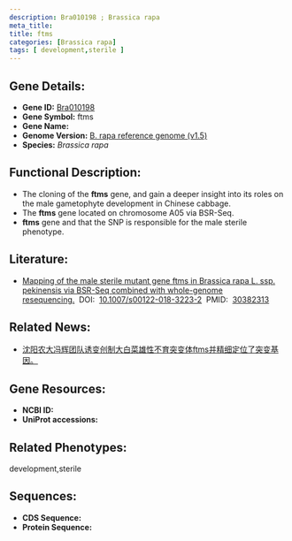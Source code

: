 ```yaml
---
description: Bra010198 ; Brassica rapa
meta_title:
title: ftms
categories: [Brassica rapa]
tags: [ development,sterile ]
---
```


## Gene Details:
- **Gene ID:**	[Bra010198]()
- **Gene Symbol:** ftms
- **Gene Name:** 
- **Genome Version:** [B. rapa reference genome (v1.5)]()
- **Species:** *Brassica rapa*

## Functional Description:
   - The cloning of the **ftms** gene, and gain a deeper insight into its roles on the male gametophyte development in Chinese cabbage.
   - The **ftms** gene located on chromosome A05 via BSR-Seq.
   - **ftms** gene and that the SNP is responsible for the male sterile phenotype.

## Literature:
   - [Mapping of the male sterile mutant gene ftms in Brassica rapa L. ssp. pekinensis via BSR-Seq combined with whole-genome resequencing.]( https://link.springer.com/article/10.1007/s00122-018-3223-2)&nbsp;&nbsp;DOI:&nbsp;&nbsp;[10.1007/s00122-018-3223-2](https://link.springer.com/article/10.1007/s00122-018-3223-2)&nbsp;&nbsp;PMID:&nbsp;&nbsp;[30382313](https://pubmed.ncbi.nlm.nih.gov/30382313/)

## Related News:
   - [沈阳农大冯辉团队诱变创制大白菜雄性不育突变体ftms并精细定位了突变基因。](https://mp.weixin.qq.com/s?__biz=MzIyOTY2NDYyNQ==&mid=2247490445&idx=2&sn=164c3ea56160ef1ffedac441b81e4f60&chksm=e8be6993dfc9e0859d8fedb9b056cebf9896966133c604b7dbf2ad16ad6b1566a46093cfb2b4&scene=27#wechat_redirect)

## Gene Resources:
- **NCBI ID:** [](https://www.ncbi.nlm.nih.gov/gene/?term=)
- **UniProt accessions:** [](https://www.uniprot.org/uniprotkb//entry)

## Related Phenotypes:
development,sterile

## Sequences:
- **CDS Sequence:**
- **Protein Sequence:**
